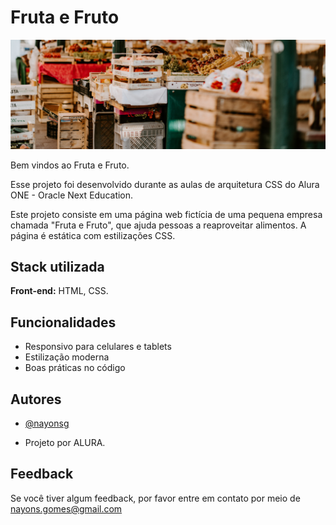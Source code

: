 
# Fruta e Fruto

<img src="./assets/img/banner.jpg">

Bem vindos ao Fruta e Fruto.

Esse projeto foi desenvolvido durante as aulas de arquitetura CSS do Alura ONE - Oracle Next Education.

Este projeto consiste em uma página web fictícia de uma pequena empresa chamada "Fruta e Fruto", que ajuda pessoas a reaproveitar alimentos. A página é estática com estilizações CSS.

## Stack utilizada

**Front-end:** HTML, CSS.

## Funcionalidades

- Responsivo para celulares e tablets
- Estilização moderna
- Boas práticas no código


## Autores

- [@nayonsg](https://www.github.com/nayonsg)

- Projeto por ALURA.

## Feedback

Se você tiver algum feedback, por favor entre em contato por meio de nayons.gomes@gmail.com


